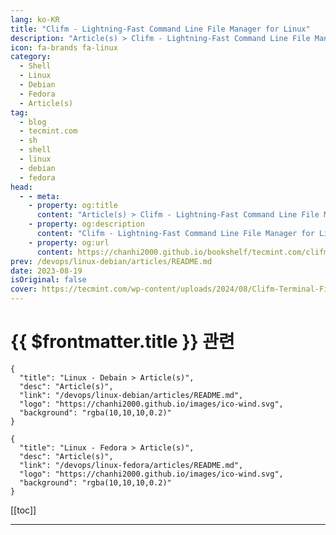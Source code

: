 ```yaml
---
lang: ko-KR
title: "Clifm - Lightning-Fast Command Line File Manager for Linux"
description: "Article(s) > Clifm - Lightning-Fast Command Line File Manager for Linux"
icon: fa-brands fa-linux
category: 
  - Shell
  - Linux
  - Debian
  - Fedora
  - Article(s)
tag: 
  - blog
  - tecmint.com
  - sh
  - shell
  - linux
  - debian
  - fedora
head:
  - - meta:
    - property: og:title
      content: "Article(s) > Clifm - Lightning-Fast Command Line File Manager for Linux"
    - property: og:description
      content: "Clifm - Lightning-Fast Command Line File Manager for Linux"
    - property: og:url
      content: https://chanhi2000.github.io/bookshelf/tecmint.com/clifm-fast-commandline-file-manager.html
prev: /devops/linux-debian/articles/README.md
date: 2023-08-19
isOriginal: false
cover: https://tecmint.com/wp-content/uploads/2024/08/Clifm-Terminal-File-Manager-for-Linux.png
---
```


# {{ $frontmatter.title }} 관련

```component VPCard
{
  "title": "Linux - Debain > Article(s)",
  "desc": "Article(s)",
  "link": "/devops/linux-debian/articles/README.md",
  "logo": "https://chanhi2000.github.io/images/ico-wind.svg",
  "background": "rgba(10,10,10,0.2)"
}
```

```component VPCard
{
  "title": "Linux - Fedora > Article(s)",
  "desc": "Article(s)",
  "link": "/devops/linux-fedora/articles/README.md",
  "logo": "https://chanhi2000.github.io/images/ico-wind.svg",
  "background": "rgba(10,10,10,0.2)"
}
```

[[toc]]

---

<SiteInfo
  name="Clifm - Lightning-Fast Command Line File Manager for Linux"
  desc="Clifm is a lightning-fast command-line file manager built on the principles of a shell-like environment, meaning users can interact with their file system."
  url="https://tecmint.com/clifm-fast-commandline-file-manager"
  logo="https://tecmint.com/wp-content/uploads/2020/07/favicon.ico"
  preview="https://tecmint.com/wp-content/uploads/2024/08/Clifm-Terminal-File-Manager-for-Linux.png"/>

<!-- TODO: 작성 -->
